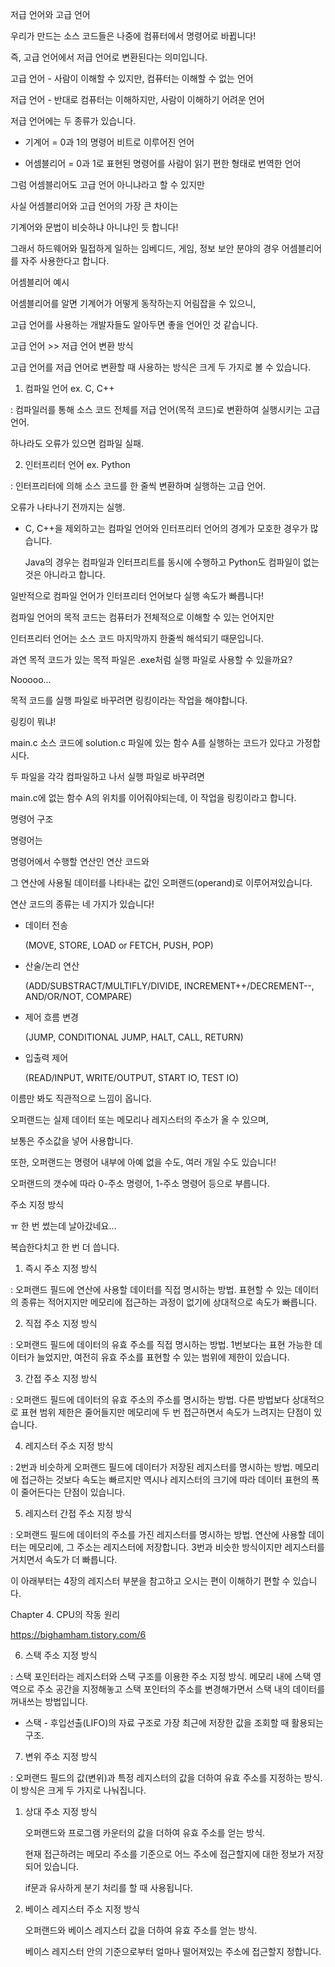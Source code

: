 저급 언어와 고급 언어



우리가 만드는 소스 코드들은 나중에 컴퓨터에서 명령어로 바뀝니다!

즉, 고급 언어에서 저급 언어로 변환된다는 의미입니다.





고급 언어 - 사람이 이해할 수 있지만, 컴퓨터는 이해할 수 없는 언어

저급 언어 - 반대로 컴퓨터는 이해하지만, 사람이 이해하기 어려운 언어



저급 언어에는 두 종류가 있습니다.

- 기계어 = 0과 1의 명령어 비트로 이루어진 언어

- 어셈블리어 = 0과 1로 표현된 명령어를 사람이 읽기 편한 형태로 번역한 언어



그럼 어셈블리어도 고급 언어 아니냐라고 할 수 있지만

사실 어셈블리어와 고급 언어의 가장 큰 차이는

기계어와 문법이 비슷하냐 아니냐인 듯 합니다!



그래서 하드웨어와 밀접하게 일하는 임베디드, 게임, 정보 보안 분야의 경우 어셈블리어를 자주 사용한다고 합니다.




어셈블리어 예시


어셈블리어를 알면 기계어가 어떻게 동작하는지 어림잡을 수 있으니,

고급 언어를 사용하는 개발자들도 알아두면 좋을 언어인 것 같습니다.



고급 언어 >> 저급 언어 변환 방식



고급 언어를 저급 언어로 변환할 때 사용하는 방식은 크게 두 가지로 볼 수 있습니다.



1. 컴파일 언어 ex. C, C++

: 컴파일러를 통해 소스 코드 전체를 저급 언어(목적 코드)로 변환하여 실행시키는 고급 언어.

  하나라도 오류가 있으면 컴파일 실패.

2. 인터프리터 언어 ex. Python

: 인터프리터에 의해 소스 코드를 한 줄씩 변환하며 실행하는 고급 언어.

  오류가 나타나기 전까지는 실행.



* C, C++을 제외하고는 컴파일 언어와 인터프리터 언어의 경계가 모호한 경우가 많습니다.

  Java의 경우는 컴파일과 인터프리트를 동시에 수행하고 Python도 컴파일이 없는 것은 아니라고 합니다.



일반적으로 컴파일 언어가 인터프리터 언어보다 실행 속도가 빠릅니다!

컴파일 언어의 목적 코드는 컴퓨터가 전체적으로 이해할 수 있는 언어지만

인터프리터 언어는 소스 코드 마지막까지 한줄씩 해석되기 때문입니다.







과연 목적 코드가 있는 목적 파일은 .exe처럼 실행 파일로 사용할 수 있을까요?



Nooooo...



목적 코드를 실행 파일로 바꾸려면 링킹이라는 작업을 해야합니다.



링킹이 뭐냐!

main.c 소스 코드에 solution.c 파일에 있는 함수 A를 실행하는 코드가 있다고 가정합시다.

두 파일을 각각 컴파일하고 나서 실행 파일로 바꾸려면

main.c에 없는 함수 A의 위치를 이어줘야되는데, 이 작업을 링킹이라고 합니다.





명령어 구조



명령어는

명령어에서 수행할 연산인 연산 코드와

그 연산에 사용될 데이터를 나타내는 값인 오퍼랜드(operand)로 이루어져있습니다.



연산 코드의 종류는 네 가지가 있습니다!

- 데이터 전송

   (MOVE, STORE, LOAD or FETCH, PUSH, POP)



- 산술/논리 연산

   (ADD/SUBSTRACT/MULTIFLY/DIVIDE, INCREMENT++/DECREMENT--, AND/OR/NOT, COMPARE)



- 제어 흐름 변경

   (JUMP, CONDITIONAL JUMP, HALT, CALL, RETURN)



- 입출력 제어

   (READ/INPUT, WRITE/OUTPUT, START IO, TEST IO)



이름만 봐도 직관적으로 느낌이 옵니다.







오퍼랜드는 실제 데이터 또는 메모리나 레지스터의 주소가 올 수 있으며,

보통은 주소값을 넣어 사용합니다.



또한, 오퍼랜드는 명령어 내부에 아예 없을 수도, 여러 개일 수도 있습니다!

오퍼랜드의 갯수에 따라 0-주소 명령어, 1-주소 명령어 등으로 부릅니다.





주소 지정 방식



ㅠ 한 번 썼는데 날아갔네요...

복습한다치고 한 번 더 씁니다.



1. 즉시 주소 지정 방식

: 오퍼랜드 필드에 연산에 사용할 데이터를 직접 명시하는 방법. 표현할 수 있는 데이터의 종류는 적어지지만 메모리에 접근하는 과정이 없기에 상대적으로 속도가 빠릅니다.



2. 직접 주소 지정 방식

: 오퍼랜드 필드에 데이터의 유효 주소를 직접 명시하는 방법. 1번보다는 표현 가능한 데이터가 늘었지만, 여전히 유효 주소를 표현할 수 있는 범위에 제한이 있습니다.



3. 간접 주소 지정 방식

: 오퍼랜드 필드에 데이터의 유효 주소의 주소를 명시하는 방법. 다른 방법보다 상대적으로 표현 범위 제한은 줄어들지만 메모리에 두 번 접근하면서 속도가 느려지는 단점이 있습니다.



4. 레지스터 주소 지정 방식

: 2번과 비슷하게 오퍼랜드 필드에 데이터가 저장된 레지스터를 명시하는 방법. 메모리에 접근하는 것보다 속도는 빠르지만 역시나 레지스터의 크기에 따라 데이터 표현의 폭이 줄어든다는 단점이 있습니다.



5. 레지스터 간접 주소 지정 방식

: 오퍼랜드 필드에 데이터의 주소를 가진 레지스터를 명시하는 방법. 연산에 사용할 데이터는 메모리에, 그 주소는 레지스터에 저장합니다. 3번과 비슷한 방식이지만 레지스터를 거치면서 속도가 더 빠릅니다.





이 아래부터는 4장의 레지스터 부분을 참고하고 오시는 편이 이해하기 편할 수 있습니다.



Chapter 4. CPU의 작동 원리

https://bighamham.tistory.com/6





6. 스택 주소 지정 방식

: 스택 포인터라는 레지스터와 스택 구조를 이용한 주소 지정 방식. 메모리 내에 스택 영역으로 주소 공간을 지정해놓고 스택 포인터의 주소를 변경해가면서 스택 내의 데이터를 꺼내쓰는 방법입니다.

* 스택 - 후입선출(LIFO)의 자료 구조로 가장 최근에 저장한 값을 조회할 때 활용되는 구조.



7. 변위 주소 지정 방식

: 오퍼랜드 필드의 값(변위)과 특정 레지스터의 값을 더하여 유효 주소를 지정하는 방식. 이 방식은 크게 두 가지로 나눠집니다.

  1) 상대 주소 지정 방식

      오퍼랜드와 프로그램 카운터의 값을 더하여 유효 주소를 얻는 방식.

      현재 접근하려는 메모리 주소를 기준으로 어느 주소에 접근할지에 대한 정보가 저장되어 있습니다.

      if문과 유사하게 분기 처리를 할 때 사용됩니다.

  2) 베이스 레지스터 주소 지정 방식

      오퍼랜드와 베이스 레지스터 값을 더하여 유효 주소를 얻는 방식.

      베이스 레지스터 안의 기준으로부터 얼마나 떨어져있는 주소에 접근할지 정합니다. 


